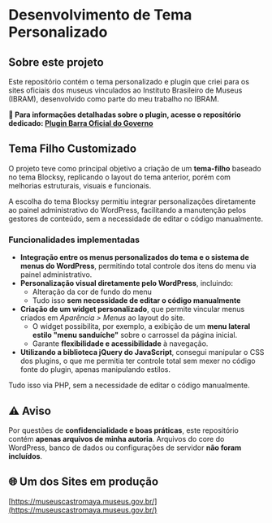 # Desenvolvimento de Tema Personalizado

## Sobre este projeto

Este repositório contém o tema personalizado e plugin que criei para os sites oficiais dos museus vinculados ao Instituto Brasileiro de Museus (IBRAM), desenvolvido como parte do meu trabalho no IBRAM.

**🔗 Para informações detalhadas sobre o plugin, acesse o repositório dedicado: [Plugin Barra Oficial do Governo](https://github.com/joaoguiaguiar/Desenvolvimento-de-Plugin)**

## Tema Filho Customizado

O projeto teve como principal objetivo a criação de um **tema-filho** baseado no tema Blocksy, replicando o layout do tema anterior, porém com melhorias estruturais, visuais e funcionais.

A escolha do tema Blocksy permitiu integrar personalizações diretamente ao painel administrativo do WordPress, facilitando a manutenção pelos gestores de conteúdo, sem a necessidade de editar o código manualmente.

### Funcionalidades implementadas

- **Integração entre os menus personalizados do tema e o sistema de menus do WordPress**, permitindo total controle dos itens do menu via painel administrativo.
- **Personalização visual diretamente pelo WordPress**, incluindo:
  - Alteração da cor de fundo do menu
  - Tudo isso **sem necessidade de editar o código manualmente**
- **Criação de um widget personalizado**, que permite vincular menus criados em *Aparência > Menus* ao layout do site.
  - O widget possibilita, por exemplo, a exibição de um **menu lateral estilo "menu sanduíche"** sobre o carrossel da página inicial.
  - Garante **flexibilidade e acessibilidade** à navegação.
- **Utilizando a biblioteca jQuery do JavaScript**, consegui manipular o CSS dos plugins, o que me permitia ter controle total sem mexer no código fonte do plugin, apenas manipulando estilos.

Tudo isso via PHP, sem a necessidade de editar o código manualmente.

## ⚠️ Aviso

Por questões de **confidencialidade e boas práticas**, este repositório contém **apenas arquivos de minha autoria**.
Arquivos do core do WordPress, banco de dados ou configurações de servidor **não foram incluídos**.

## 🌐 Um dos Sites em produção

[https://museuscastromaya.museus.gov.br/](https://museuscastromaya.museus.gov.br/)
